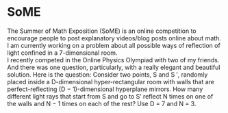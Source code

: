# SoME

The Summer of Math Exposition (SoME) is an online competition to encourage people to post explanatory videos/blog posts online about math. I am currently working on a problem about all possible ways of reflection of light confined in a 7-dimensional room. \
I recently competed in the Online Physics Olympiad with two of my friends. And there was one question, particularly, with a really elegant and beautiful solution. Here is the question: Consider two points, S and S ′, randomly placed inside a D-dimensional hyper-rectangular room with walls that are perfect-reflecting (D − 1)-dimensional hyperplane mirrors. How many different light rays that start from S and go to S’  reflect N times on one of the walls and N − 1 times on each of the rest? Use D = 7 and N = 3.
